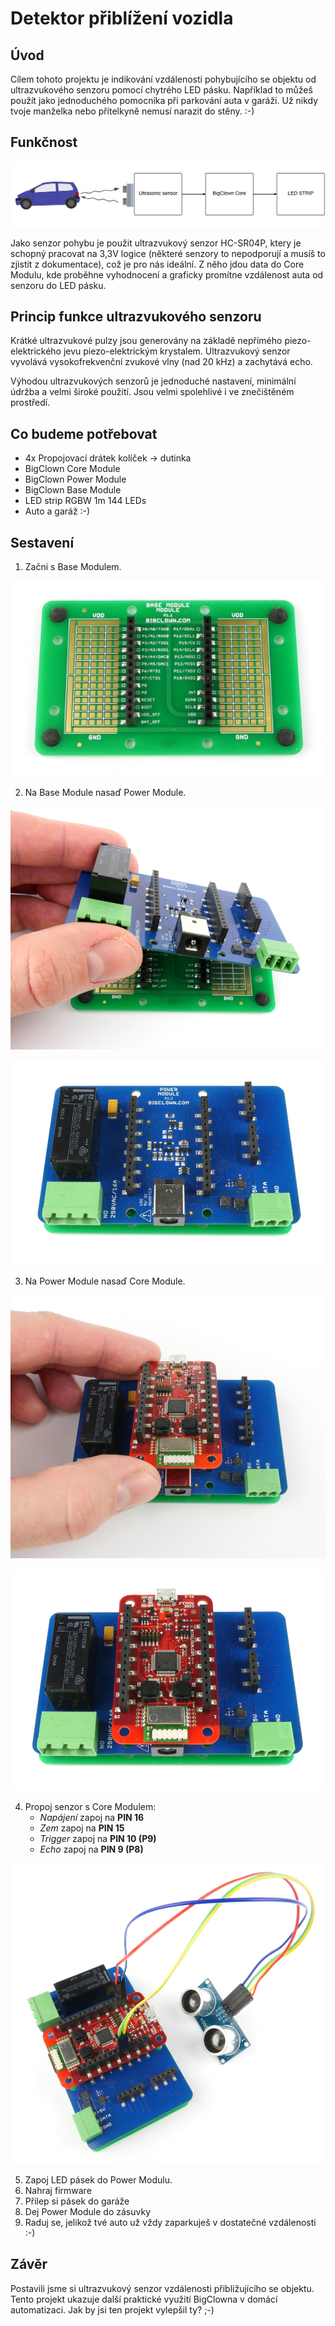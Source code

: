# Detektor přiblížení vozidla


## Úvod

Cílem tohoto projektu je indikování vzdálenosti pohybujícího se objektu od ultrazvukového senzoru pomocí chytrého LED pásku.
Například to můžeš použít  jako jednoduchého pomocníka při parkování auta v garáži.
Už nikdy tvoje manželka nebo přítelkyně nemusí narazit do stěny. :-)


## Funkčnost

![Diagram](images/car-proximity-sensor/diagram.png)

Jako senzor pohybu je použit ultrazvukový senzor HC-SR04P, ktery je schopný pracovat na 3,3V logice (některé senzory to nepodporují a musíš to zjistit z dokumentace), což je pro nás ideální.
Z něho jdou data do Core Modulu, kde proběhne vyhodnocení a graficky promítne vzdálenost auta od senzoru do LED pásku.


## Princip funkce ultrazvukového senzoru

Krátké ultrazvukové pulzy jsou generovány na základě nepřímého piezo-elektrického jevu piezo-elektrickým krystalem.
Ultrazvukový senzor vyvolává vysokofrekvenční zvukové vlny (nad 20 kHz) a zachytává echo.

Výhodou ultrazvukových senzorů je jednoduché nastavení, minimální údržba a velmi široké použití.
Jsou velmi spolehlivé i ve znečištěném prostředí.


## Co budeme potřebovat

- 4x Propojovací drátek kolíček -> dutinka
- BigClown Core Module
- BigClown Power Module
- BigClown Base Module
- LED strip RGBW 1m 144 LEDs
- Auto a garáž :-)


## Sestavení

1. Začni s Base Modulem.

![Diagram](images/car-proximity-sensor/1-Base.png)

2. Na Base Module nasaď Power Module.

![](images/car-proximity-sensor/2-Base-Power.png)

![](images/car-proximity-sensor/3-Base-Power.png)

3. Na Power Module nasaď Core Module.

![](images/car-proximity-sensor/4-Base-Power-Core.png)

![](images/car-proximity-sensor/5-Base-Power-Core.png)

4. Propoj senzor s Core Modulem:
    - *Napájení* zapoj na **PIN 16**
    - *Zem* zapoj na **PIN 15**
    - *Trigger* zapoj na **PIN 10 (P9)**
    - *Echo* zapoj na **PIN 9 (P8)**

![Pinout](images/car-proximity-sensor/6-Base-Power-Core-Ultrasonic.png)

5. Zapoj LED pásek do Power Modulu.
6. Nahraj firmware
7. Přilep si pásek do garáže
8. Dej Power Module do zásuvky
9. Raduj se, jelikož tvé auto už vždy zaparkuješ v dostatečné vzdálenosti :-)


## Závěr

Postavili jsme si ultrazvukový senzor vzdálenosti přibližujícího se objektu.
Tento projekt ukazuje další praktické využití BigClowna v domácí automatizaci.
Jak by jsi ten projekt vylepšil ty? ;-)
